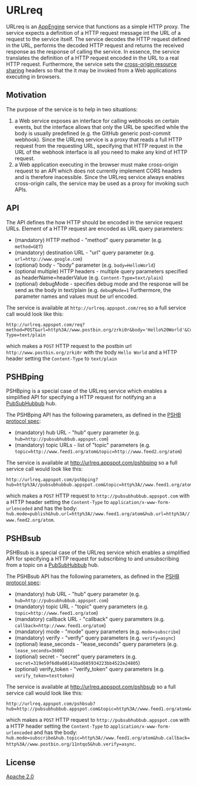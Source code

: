 URLreq
======

URLreq is an [AppEngine](http://code.google.com/appengine/) service that functions as a simple HTTP proxy. The service expects a definition of a HTTP request message int the URL of a request to the service itself. The service decodes the HTTP request defined in the URL, performs the decoded HTTP request and returns the received response as the response of calling the service. In essence, the service translates the definition of a HTTP request encoded in the URL to a real HTTP request. Furthermore, the service sets the [cross-origin resource sharing](http://www.w3.org/TR/cors/) headers so that the it may be invoked from a Web applications executing in browsers.

Motivation
----------

The purpose of the service is to help in two situations:
1) a Web service exposes an interface for calling webhooks on certain events, but the interface allows that only the URL be specified while the body is usually predefined (e.g. the GitHub generic post-commit webhook). Since the URLreq service is a proxy that reads a full HTTP request from the requesting URL, specifying that HTTP request in the URL of the webhook interface is all you need to make any kind of HTTP request. 
2) a Web application executing in the browser must make cross-origin request to an API which does not currently implement CORS headers and is therefore inacessible. Since the URLreq service always enables cross-origin calls, the service may be used as a proxy for invoking such APIs.

API
---

The API defines the how HTTP should be encoded in the service request URLs. Element of a HTTP request are encoded as URL query parameters:

* (mandatory) HTTP method - "method" query parameter (e.g. `method=GET`)
* (mandatory) destination URL - "url" query parameter (e.g. `url=http://www.google.com`)
* (optional) body - "body" parameter (e.g. `body=HelloWorld`)
* (optional multiple) HTTP headers - multiple query parameters specified as headerName=headerValue (e.g. `Content-Type=text/plain`)
* (optional) debugMode - specifies debug mode and the response will be send as the body in text/plain (e.g. `debugMode=1`
Furthermore, the parameter names and values must be url encoded.

The service is available at `http://urlreq.appspot.com/req` so a full service call would look like this:

    http://urlreq.appspot.com/req?method=POST&url=http%3A//www.postbin.org/zrki0r&body='Hello%20World'&Content-Type=text/plain

which makes a `POST` HTTP request to the postbin url `http://www.postbin.org/zrki0r` with the body `Hello World` and a HTTP header setting the `Content-Type` to `text/plain`

PSHBping
--------

PSHBping is a special case of the URLreq service which enables a simplified API for specifying a HTTP request for notifying an a [PubSubHubbub](http://pubsubhubbub.googlecode.com) hub. 

The PSHBping API has the following parameters, as defined in the [PSHB protocol spec](http://pubsubhubbub.googlecode.com/svn/trunk/pubsubhubbub-core-0.3.html): 

* (mandatory) hub URL - "hub" query parameter (e.g. `hub=http://pubsubhubbub.appspot.com`)
* (mandatory) topic URLs - list of "topic" parameters (e.g. `topic=http://www.feed1.org/atom&topic=http://www.feed2.org/atom`)

The service is available at http://urlreq.appspot.com/pshbping so a full service call would look like this:

    http://urlreq.appspot.com/pshbping?hub=http%3A//pubsubhubbub.appspot.com&topic=http%3A//www.feed1.org/atom&topic=http%3A//www.feed2.org/atom

which makes a `POST` HTTP request to `http://pubsubhubbub.appspot.com` with a HTTP header setting the `Content-Type` to `application/x-www-form-urlencoded` and has the body: `hub.mode=publish&hub.url=http%3A//www.feed1.org/atom&hub.url=http%3A//www.feed2.org/atom`.

PSHBsub
--------

PSHBsub is a special case of the URLreq service which enables a simplified API for specifying a HTTP request for subscribing to and unsubscribing from a topic on a [PubSubHubbub](http://pubsubhubbub.googlecode.com) hub. 

The PSHBsub API has the following parameters, as defined in the [PSHB protocol spec](http://pubsubhubbub.googlecode.com/svn/trunk/pubsubhubbub-core-0.3.html): 

* (mandatory) hub URL - "hub" query parameter (e.g. `hub=http://pubsubhubbub.appspot.com`)
* (mandatory) topic URL - "topic" query parameters (e.g. `topic=http://www.feed1.org/atom`)
* (mandatory) callback URL - "callback" query parameters (e.g. `callback=http://www.feed1.org/atom`)
* (mandatory) mode - "mode" query parameters (e.g. `mode=subscribe`)
* (mandatory) verify - "verify" query parameters (e.g. `verify=async`)
* (optional) lease_seconds - "lease_seconds" query parameters (e.g. `lease_seconds=3600`)
* (optional) secret - "secret" query parameters (e.g. `secret=319e59f6d0a60141bad685934223bb4522e24805`)
* (optional) verify_token - "verify_token" query parameters (e.g. `verify_token=testtoken`)

The service is available at http://urlreq.appspot.com/pshbsub so a full service call would look like this:

    http://urlreq.appspot.com/pshbsub?hub=http://pubsubhubbub.appspot.com&topic=http%3A//www.feed1.org/atom&callback=http%3A//www.postbin.org/11ntqo5&mode=subscribe&verify=async

which makes a `POST` HTTP request to `http://pubsubhubbub.appspot.com` with a HTTP header setting the `Content-Type` to `application/x-www-form-urlencoded` and has the body: `hub.mode=subscribe&hub.topic=http%3A//www.feed1.org/atom&hub.callback=http%3A//www.postbin.org/11ntqo5&hub.verify=async`.

License
-------

[Apache 2.0](https://github.com/izuzak/urlreq/blob/master/LICENSE)
